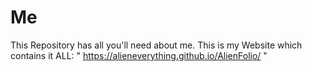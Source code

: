 # Me
This Repository has all you'll need about me.
This is my Website which contains it ALL:
"
https://alieneverything.github.io/AlienFolio/
"
